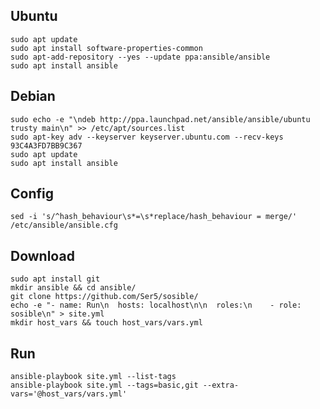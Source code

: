 ## Ubuntu

	sudo apt update
	sudo apt install software-properties-common
	sudo apt-add-repository --yes --update ppa:ansible/ansible
	sudo apt install ansible

## Debian

	sudo echo -e "\ndeb http://ppa.launchpad.net/ansible/ansible/ubuntu trusty main\n" >> /etc/apt/sources.list
	sudo apt-key adv --keyserver keyserver.ubuntu.com --recv-keys 93C4A3FD7BB9C367
	sudo apt update
	sudo apt install ansible

## Config

	sed -i 's/^hash_behaviour\s*=\s*replace/hash_behaviour = merge/' /etc/ansible/ansible.cfg

## Download

	sudo apt install git
	mkdir ansible && cd ansible/
	git clone https://github.com/Ser5/sosible/
	echo -e "- name: Run\n  hosts: localhost\n\n  roles:\n    - role: sosible\n" > site.yml
	mkdir host_vars && touch host_vars/vars.yml

## Run

	ansible-playbook site.yml --list-tags
	ansible-playbook site.yml --tags=basic,git --extra-vars='@host_vars/vars.yml'

